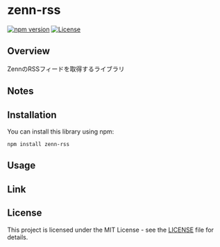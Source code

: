 # zenn-rss

[![npm version](https://badge.fury.io/js/zenn-rss.svg)](https://badge.fury.io/js/zenn-rss)
[![License](https://img.shields.io/badge/license-MIT-blue.svg)](https://opensource.org/licenses/MIT)

## Overview

ZennのRSSフィードを取得するライブラリ

## Notes

## Installation

You can install this library using npm:

```shell
npm install zenn-rss
```

## Usage

## Link

## License

This project is licensed under the MIT License - see the [LICENSE](LICENSE) file for details.
